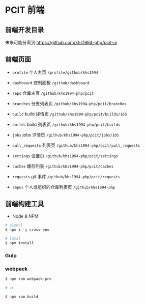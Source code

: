 # PCIT 前端

## 前端开发目录

未来可能分离到 https://github.com/khs1994-php/pcit-ui

## 前端页面

* `profile` 个人主页 `/profile/github/khs1994`

* `dashboard` 控制面板 `/github/dashboard`

* `repo` 仓库主页 `/github/khs1994-php/pcit`

* `branches` 分支列表页 `/github/khs1994-php/pcit/branches`

* `build` build 详情页 `/github/khs1994-php/pcit/builds/105`

* `builds` build 列表页 `/github/khs1994-php/pcit/builds`

* `jobs` jobs 详情页 `/github/khs1994-php/pcit/jobs/105`

* `pull_requests` 列表页 `/github/khs1994-php/pcit/pull_requests`

* `settings` 设置页 `/github/khs1994-php/pcit/settings`

* `caches` 缓存列表 `/github/khs1994-php/pcit/caches`

* `requests` git 事件 `/github/khs1994-php/pcit/requests`

* `repos` 个人或组织的仓库列表页 `/github/khs1994-php`

## 前端构建工具

* Node & NPM

```bash
# global
$ npm i -g cross-env

# local
$ npm install
```

### Gulp

### webpack

```bash
$ npm run webpack-pro

# or

$ npm run build
```

